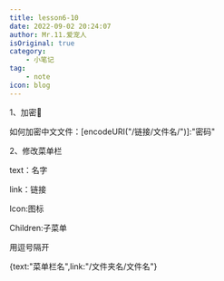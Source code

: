 ```yaml
---
title: lesson6-10
date: 2022-09-02 20:24:07
author: Mr.11.爱宠人
isOriginal: true
category:
    - 小笔记
tag:
    - note
icon: blog
---
```


1、加密🔐

如何加密中文文件：[encodeURI("/链接/文件名/")]:"密码"

2、修改菜单栏

text：名字

link：链接

Icon:图标

Children:子菜单

用逗号隔开

{text:"菜单栏名",link:"/文件夹名/文件名"}

